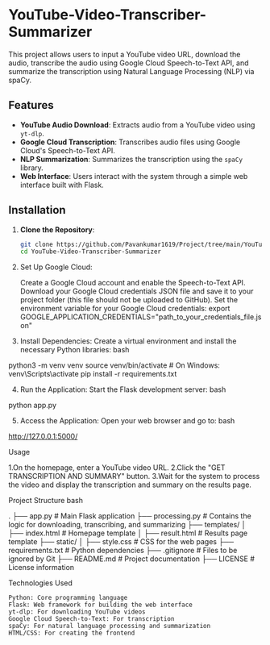 # YouTube-Video-Transcriber-Summarizer
This project allows users to input a YouTube video URL, download the audio, transcribe the audio using Google Cloud Speech-to-Text API, and summarize the transcription using Natural Language Processing (NLP) via spaCy.

## Features
- **YouTube Audio Download**: Extracts audio from a YouTube video using `yt-dlp`.
- **Google Cloud Transcription**: Transcribes audio files using Google Cloud's Speech-to-Text API.
- **NLP Summarization**: Summarizes the transcription using the `spaCy` library.
- **Web Interface**: Users interact with the system through a simple web interface built with Flask.

## Installation

1. **Clone the Repository**:
   ```bash
   git clone https://github.com/Pavankumar1619/Project/tree/main/YouTube%20Video%20Transcriber%20Summarizer
   cd YouTube-Video-Transcriber-Summarizer

2. Set Up Google Cloud:

    Create a Google Cloud account and enable the Speech-to-Text API.
    Download your Google Cloud credentials JSON file and save it to your project folder (this file should not be uploaded to GitHub).
    Set the environment variable for your Google Cloud credentials:
    export GOOGLE_APPLICATION_CREDENTIALS="path_to_your_credentials_file.json"

3. Install Dependencies:
Create a virtual environment and install the necessary Python libraries:
bash

python3 -m venv venv
source venv/bin/activate  # On Windows: venv\Scripts\activate
pip install -r requirements.txt

4. Run the Application:
Start the Flask development server:
bash

python app.py

5. Access the Application:
Open your web browser and go to:
bash

http://127.0.0.1:5000/


Usage

  1.On the homepage, enter a YouTube video URL.
  2.Click the "GET TRANSCRIPTION AND SUMMARY" button.
  3.Wait for the system to process the video and display the transcription and summary on the results page.

Project Structure
bash

.
├── app.py                     # Main Flask application
├── processing.py               # Contains the logic for downloading, transcribing, and summarizing
├── templates/
│   ├── index.html              # Homepage template
│   ├── result.html             # Results page template
├── static/
│   ├── style.css               # CSS for the web pages
├── requirements.txt            # Python dependencies
├── .gitignore                  # Files to be ignored by Git
├── README.md                   # Project documentation
├── LICENSE                     # License information

Technologies Used

    Python: Core programming language
    Flask: Web framework for building the web interface
    yt-dlp: For downloading YouTube videos
    Google Cloud Speech-to-Text: For transcription
    spaCy: For natural language processing and summarization
    HTML/CSS: For creating the frontend



